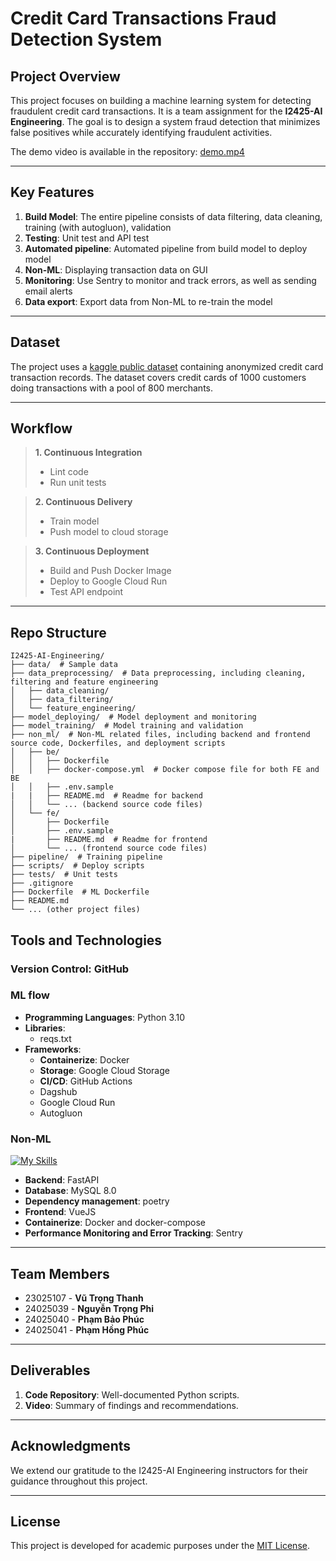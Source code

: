 # Credit Card Transactions Fraud Detection System

## Project Overview

This project focuses on building a machine learning system for detecting fraudulent credit card transactions. It is a team assignment for the **I2425-AI Engineering**. The goal is to design a system fraud detection that minimizes false positives while accurately identifying fraudulent activities.

The demo video is available in the repository: [demo.mp4](https://github.com/thanhtlx/I2425-AI-Engineering/blob/master/demo.mp4)

---

## Key Features

1. **Build Model**: The entire pipeline consists of data filtering, data cleaning, training (with autogluon), validation
2. **Testing**: Unit test and API test
3. **Automated pipeline**: Automated pipeline from build model to deploy model
4. **Non-ML**: Displaying transaction data on GUI
5. **Monitoring**: Use Sentry to monitor and track errors, as well as sending email alerts
6. **Data export**: Export data from Non-ML to re-train the model

---

## Dataset

The project uses a [kaggle public dataset](https://www.kaggle.com/datasets/kartik2112/fraud-detection) containing anonymized credit card transaction records. The dataset covers credit cards of 1000 customers doing transactions with a pool of 800 merchants.

---

## Workflow

> **1. Continuous Integration**
>
> - Lint code
> - Run unit tests

> **2. Continuous Delivery**
>
> - Train model
> - Push model to cloud storage

> **3. Continuous Deployment**
>
> - Build and Push Docker Image
> - Deploy to Google Cloud Run
> - Test API endpoint

---

## Repo Structure

```
I2425-AI-Engineering/
├── data/  # Sample data
├── data_preprocessing/  # Data preprocessing, including cleaning, filtering and feature engineering
│   ├── data_cleaning/
│   ├── data_filtering/
│   └── feature_engineering/
├── model_deploying/  # Model deployment and monitoring
├── model_training/  # Model training and validation
├── non_ml/  # Non-ML related files, including backend and frontend source code, Dockerfiles, and deployment scripts
│   ├── be/
│   │   ├── Dockerfile
│   │   ├── docker-compose.yml  # Docker compose file for both FE and BE
│   │   ├── .env.sample
|   |   ├── README.md  # Readme for backend
│   │   └── ... (backend source code files)
│   └── fe/
│       ├── Dockerfile
│       ├── .env.sample
|       ├── README.md  # Readme for frontend
│       └── ... (frontend source code files)
├── pipeline/  # Training pipeline
├── scripts/  # Deploy scripts
├── tests/  # Unit tests
├── .gitignore
├── Dockerfile  # ML Dockerfile
├── README.md
└── ... (other project files)
```

## Tools and Technologies

### Version Control: GitHub

### ML flow

- **Programming Languages**: Python 3.10
- **Libraries**:
  - reqs.txt
- **Frameworks**:
  - **Containerize**: Docker
  - **Storage**: Google Cloud Storage
  - **CI/CD**: GitHub Actions
  - Dagshub
  - Google Cloud Run
  - Autogluon

### Non-ML

[![My Skills](https://skillicons.dev/icons?i=fastapi,vue,mysql,docker,sentry&perline=5)](https://skillicons.dev)

- **Backend**: FastAPI
- **Database**: MySQL 8.0
- **Dependency management**: poetry
- **Frontend**: VueJS
- **Containerize**: Docker and docker-compose
- **Performance Monitoring and Error Tracking**: Sentry

---

## Team Members

- 23025107 - **Vũ Trọng Thanh**
- 24025039 - **Nguyễn Trọng Phi**
- 24025040 - **Phạm Bảo Phúc**
- 24025041 - **Phạm Hồng Phúc**

---

## Deliverables

1. **Code Repository**: Well-documented Python scripts.
2. **Video**: Summary of findings and recommendations.

---

## Acknowledgments

We extend our gratitude to the I2425-AI Engineering instructors for their guidance throughout this project.

---

## License

This project is developed for academic purposes under the [MIT License](LICENSE).
